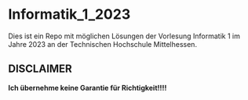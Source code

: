 # Informatik_1_2023
Dies ist ein Repo mit möglichen Lösungen der Vorlesung Informatik 1 im Jahre 2023 an der Technischen Hochschule Mittelhessen.

## DISCLAIMER
**Ich übernehme keine Garantie für Richtigkeit!!!!**
